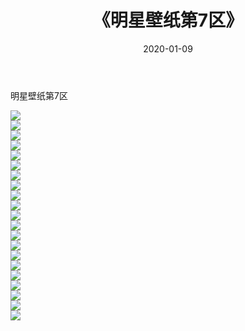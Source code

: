 ﻿---
layout: post
title:  《明星壁纸第7区》
date:   2020-01-09
img: http://img.660000.xyz/Sharelink/壁纸/明星壁纸/明星壁纸第7区/000-7.jpg
categories: [美女, 清纯, 唯美]
---

明星壁纸第7区

  ![](http://img.660000.xyz/Sharelink/壁纸/明星壁纸/147.jpg) <br> ![](http://img.660000.xyz/Sharelink/壁纸/明星壁纸/148.jpg) <br> ![](http://img.660000.xyz/Sharelink/壁纸/明星壁纸/149.jpg) <br> ![](http://img.660000.xyz/Sharelink/壁纸/明星壁纸/150.jpg) <br> ![](http://img.660000.xyz/Sharelink/壁纸/明星壁纸/151.jpg) <br> ![](http://img.660000.xyz/Sharelink/壁纸/明星壁纸/152.jpg) <br> ![](http://img.660000.xyz/Sharelink/壁纸/明星壁纸/153.jpg) <br> ![](http://img.660000.xyz/Sharelink/壁纸/明星壁纸/154.jpg) <br> ![](http://img.660000.xyz/Sharelink/壁纸/明星壁纸/155.jpg) <br> ![](http://img.660000.xyz/Sharelink/壁纸/明星壁纸/156.jpg) <br> ![](http://img.660000.xyz/Sharelink/壁纸/明星壁纸/157.jpg) <br> ![](http://img.660000.xyz/Sharelink/壁纸/明星壁纸/158.jpg) <br> ![](http://img.660000.xyz/Sharelink/壁纸/明星壁纸/159.jpg) <br> ![](http://img.660000.xyz/Sharelink/壁纸/明星壁纸/160.jpg) <br> ![](http://img.660000.xyz/Sharelink/壁纸/明星壁纸/161.jpg) <br> ![](http://img.660000.xyz/Sharelink/壁纸/明星壁纸/162.jpg) <br> ![](http://img.660000.xyz/Sharelink/壁纸/明星壁纸/163.jpg) <br> ![](http://img.660000.xyz/Sharelink/壁纸/明星壁纸/164.jpg) <br> ![](http://img.660000.xyz/Sharelink/壁纸/明星壁纸/165.jpg) <br> ![](http://img.660000.xyz/Sharelink/壁纸/明星壁纸/166.jpg) <br> ![](http://img.660000.xyz/Sharelink/壁纸/明星壁纸/167.jpg) <br>